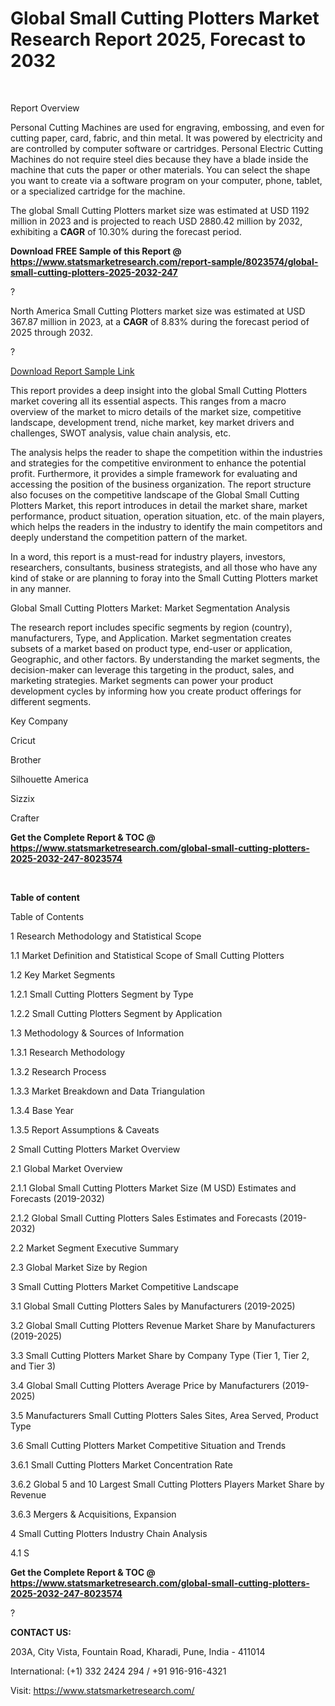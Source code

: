 <h1>Global Small Cutting Plotters Market Research Report 2025, Forecast to 2032</h1><br/><p>Report Overview</p>
 
 
 
 <p>Personal Cutting Machines are used for engraving, embossing, and even for cutting paper, card, fabric, and thin metal. It was powered by electricity and are controlled by computer software or cartridges. Personal Electric Cutting Machines do not require steel dies because they have a blade inside the machine that cuts the paper or other materials. You can select the shape you want to create via a software program on your computer, phone, tablet, or a specialized cartridge for the machine.</p>
 
 
 
 <p>The global Small Cutting Plotters market size was estimated at USD 1192 million in 2023 and is projected to reach USD 2880.42 million by 2032, exhibiting a <strong>CAGR</strong> of 10.30% during the forecast period.</p>
 
 
 
 <div><b>Download FREE Sample of this Report @ <a href="https://www.statsmarketresearch.com/download-free-sample/8023574/global-small-cutting-plotters-2025-2032-247">https://www.statsmarketresearch.com/report-sample/8023574/global-small-cutting-plotters-2025-2032-247</a></b></div>
 
 
 
 <p>? </p>
 
 
 
 <p>North America Small Cutting Plotters market size was estimated at USD 367.87 million in 2023, at a <strong>CAGR</strong> of 8.83% during the forecast period of 2025 through 2032.</p>
 
 
 
 <p>? </p>
 
 
 
 <p><a href="https://www.statsmarketresearch.com/download-free-sample/8023574/global-small-cutting-plotters-2025-2032-247">Download Report Sample Link</a></p>
 
 
 
 <p>This report provides a deep insight into the global Small Cutting Plotters market covering all its essential aspects. This ranges from a macro overview of the market to micro details of the market size, competitive landscape, development trend, niche market, key market drivers and challenges, SWOT analysis, value chain analysis, etc.</p>
 
 
 
 <p>The analysis helps the reader to shape the competition within the industries and strategies for the competitive environment to enhance the potential profit. Furthermore, it provides a simple framework for evaluating and accessing the position of the business organization. The report structure also focuses on the competitive landscape of the Global Small Cutting Plotters Market, this report introduces in detail the market share, market performance, product situation, operation situation, etc. of the main players, which helps the readers in the industry to identify the main competitors and deeply understand the competition pattern of the market.</p>
 
 
 
 <p>In a word, this report is a must-read for industry players, investors, researchers, consultants, business strategists, and all those who have any kind of stake or are planning to foray into the Small Cutting Plotters market in any manner.</p>
 
 
 
 <p>Global Small Cutting Plotters Market: Market Segmentation Analysis</p>
 
 
 
 <p>The research report includes specific segments by region (country), manufacturers, Type, and Application. Market segmentation creates subsets of a market based on product type, end-user or application, Geographic, and other factors. By understanding the market segments, the decision-maker can leverage this targeting in the product, sales, and marketing strategies. Market segments can power your product development cycles by informing how you create product offerings for different segments.</p>
 
 
 
 <p>Key Company</p>
 
 
 
 <p>Cricut</p>
 
 
 
 <p>Brother</p>
 
 
 
 <p>Silhouette America</p>
 
 
 
 <p>Sizzix</p>
 
 
 
 <p>Crafter</p>
 
 
 
 <div><b>Get the Complete Report & TOC @ <a href="https://www.statsmarketresearch.com/global-small-cutting-plotters-2025-2032-247-8023574">https://www.statsmarketresearch.com/global-small-cutting-plotters-2025-2032-247-8023574</a></b></div>
 
 
 
 <p><br />
 
 <b>Table of content</b></p>
 
 
 
 <p>Table of Contents<br />
 
 1 Research Methodology and Statistical Scope<br />
 
 1.1 Market Definition and Statistical Scope of Small Cutting Plotters<br />
 
 1.2 Key Market Segments<br />
 
 1.2.1 Small Cutting Plotters Segment by Type<br />
 
 1.2.2 Small Cutting Plotters Segment by Application<br />
 
 1.3 Methodology & Sources of Information<br />
 
 1.3.1 Research Methodology<br />
 
 1.3.2 Research Process<br />
 
 1.3.3 Market Breakdown and Data Triangulation<br />
 
 1.3.4 Base Year<br />
 
 1.3.5 Report Assumptions & Caveats<br />
 
 2 Small Cutting Plotters Market Overview<br />
 
 2.1 Global Market Overview<br />
 
 2.1.1 Global Small Cutting Plotters Market Size (M USD) Estimates and Forecasts (2019-2032)<br />
 
 2.1.2 Global Small Cutting Plotters Sales Estimates and Forecasts (2019-2032)<br />
 
 2.2 Market Segment Executive Summary<br />
 
 2.3 Global Market Size by Region<br />
 
 3 Small Cutting Plotters Market Competitive Landscape<br />
 
 3.1 Global Small Cutting Plotters Sales by Manufacturers (2019-2025)<br />
 
 3.2 Global Small Cutting Plotters Revenue Market Share by Manufacturers (2019-2025)<br />
 
 3.3 Small Cutting Plotters Market Share by Company Type (Tier 1, Tier 2, and Tier 3)<br />
 
 3.4 Global Small Cutting Plotters Average Price by Manufacturers (2019-2025)<br />
 
 3.5 Manufacturers Small Cutting Plotters Sales Sites, Area Served, Product Type<br />
 
 3.6 Small Cutting Plotters Market Competitive Situation and Trends<br />
 
 3.6.1 Small Cutting Plotters Market Concentration Rate<br />
 
 3.6.2 Global 5 and 10 Largest Small Cutting Plotters Players Market Share by Revenue<br />
 
 3.6.3 Mergers & Acquisitions, Expansion<br />
 
 4 Small Cutting Plotters Industry Chain Analysis<br />
 
 4.1 S</p>
 
 
 
 <div><b>Get the Complete Report & TOC @ <a href="https://www.statsmarketresearch.com/global-small-cutting-plotters-2025-2032-247-8023574">https://www.statsmarketresearch.com/global-small-cutting-plotters-2025-2032-247-8023574</a></b></div>
 
 
 
 <p>? </p>
 
 
 
 <p><b>CONTACT US:</b><br />
 
 203A, City Vista, Fountain Road, Kharadi, Pune, India - 411014<br />
 
 International: (+1) 332 2424 294 / +91 916-916-4321<br />
 
 Visit: <a href="https://www.statsmarketresearch.com/">https://www.statsmarketresearch.com/</a></p>